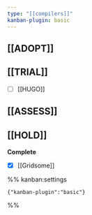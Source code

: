 ```yaml
---
type: "[[compilers]]"
kanban-plugin: basic
---
```


## [[ADOPT]]



## [[TRIAL]]

- [ ] [[HUGO]]


## [[ASSESS]]



## [[HOLD]]

**Complete**
- [x] [[Gridsome]]




%% kanban:settings
```
{"kanban-plugin":"basic"}
```
%%